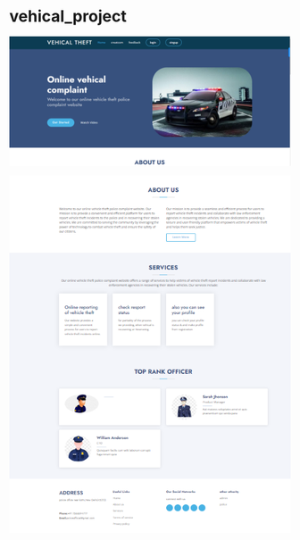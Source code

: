 # vehical_project
![image for the front page of the side ](https://github.com/devraj890/vehical_project/blob/main/images/image1.png?raw=true)

![imge of footer ](https://github.com/devraj890/vehical_project/blob/main/images/image2.png?raw=true)
